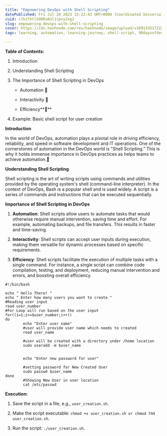 ```yaml
---
title: "Empowering DevOps with Shell Scripting"
datePublished: Fri Jul 28 2023 15:22:43 GMT+0000 (Coordinated Universal Time)
cuid: clkzlhtlk000u0al1cpvy2xg2
slug: empowering-devops-with-shell-scripting
cover: https://cdn.hashnode.com/res/hashnode/image/upload/v1691335172228/a82d14fe-b083-413d-a2c0-8cc2b8993172.jpeg
tags: learning, automation, learning-journey, shell-script, 90daysofdevops

---
```


**Table of Contents:**

1. Introduction
    
2. Understanding Shell Scripting
    
3. The Importance of Shell Scripting in DevOps
    
    * Automation **🤖**
        
    * Interactivity **🤝**
        
    * Efficiency**💪**
        
4. Example: Basic shell script for user creation
    

**Introduction**

In the world of DevOps, automation plays a pivotal role in driving efficiency, reliability, and speed in software development and IT operations. One of the cornerstones of automation in the DevOps world is "Shell Scripting." This is why it holds immense importance in DevOps practices as helps teams to achieve automation.🔧

**Understanding Shell Scripting**

Shell scripting is the art of writing scripts using commands and utilities provided by the operating system's shell (command-line interpreter). In the context of DevOps, Bash is a popular shell and is used widely. A script is a series of commands and instructions that can be executed sequentially.

**Importance of Shell Scripting in DevOps**

1. **Automation**: Shell scripts allow users to automate tasks that would otherwise require manual intervention, saving time and effort. For example, automating backups, and file transfers. This results in faster and time-saving.
    
2. **Interactivity**: Shell scripts can accept user inputs during execution, making them versatile for dynamic processes based on specific requirements.
    
3. **Efficiency**: Shell scripts facilitate the execution of multiple tasks with a single command. For instance, a single script can combine code compilation, testing, and deployment, reducing manual intervention and errors, and boosting overall efficiency.
    

```plaintext
#!/bin/bash

echo " Hello There! "
echo " Enter how many users you want to create "
#Reading user input
read user_number
#For Loop will run based on the user input
for((i=1;i<=$user_number;i++))
do
        echo "Enter user name"
        #user will provide user name which needs to created
        read user_name
        
        #user will be created with a directory under /home location
        sudo useradd -m $user_name
        
        
        echo "Enter new password for user"
        
        #setting password for New Created User
        sudo passwd $user_name
done
        #Showing New User in user location
        cat /etc/passwd
```

**Execution:**

1. Save the script in a file, e.g., `user_creation.sh`.
    
2. Make the script executable: `chmod +x user_creation.sh or chmod 744 user_creation.sh`.
    
3. Run the script: `./user_creation.sh`.